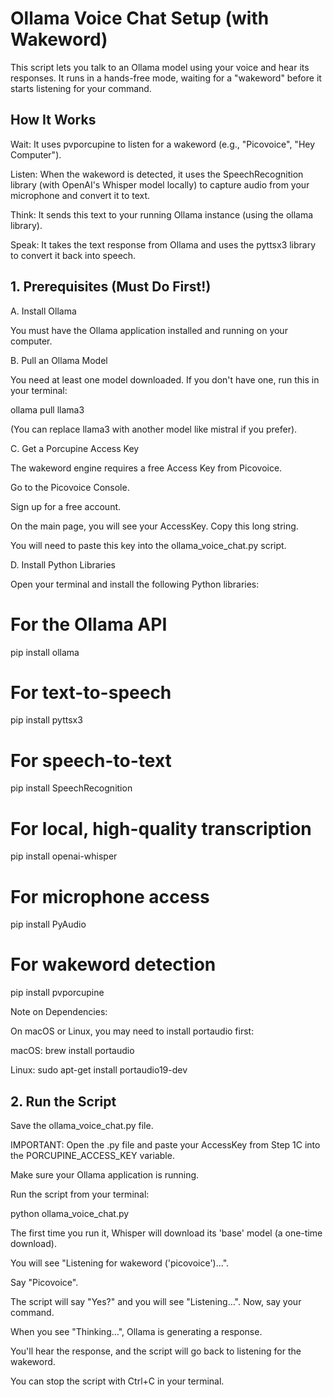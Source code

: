 # Ollama Voice Chat Setup (with Wakeword)

This script lets you talk to an Ollama model using your voice and hear its responses. It runs in a hands-free mode, waiting for a "wakeword" before it starts listening for your command.

## How It Works

Wait: It uses pvporcupine to listen for a wakeword (e.g., "Picovoice", "Hey Computer").

Listen: When the wakeword is detected, it uses the SpeechRecognition library (with OpenAI's Whisper model locally) to capture audio from your microphone and convert it to text.

Think: It sends this text to your running Ollama instance (using the ollama library).

Speak: It takes the text response from Ollama and uses the pyttsx3 library to convert it back into speech.

## 1. Prerequisites (Must Do First!)

A. Install Ollama

You must have the Ollama application installed and running on your computer.

B. Pull an Ollama Model

You need at least one model downloaded. If you don't have one, run this in your terminal:

ollama pull llama3


(You can replace llama3 with another model like mistral if you prefer).

C. Get a Porcupine Access Key

The wakeword engine requires a free Access Key from Picovoice.

Go to the Picovoice Console.

Sign up for a free account.

On the main page, you will see your AccessKey. Copy this long string.

You will need to paste this key into the ollama_voice_chat.py script.

D. Install Python Libraries

Open your terminal and install the following Python libraries:

# For the Ollama API
pip install ollama

# For text-to-speech
pip install pyttsx3

# For speech-to-text
pip install SpeechRecognition

# For local, high-quality transcription
pip install openai-whisper

# For microphone access
pip install PyAudio

# For wakeword detection
pip install pvporcupine


Note on Dependencies:

On macOS or Linux, you may need to install portaudio first:

macOS: brew install portaudio

Linux: sudo apt-get install portaudio19-dev

## 2. Run the Script

Save the ollama_voice_chat.py file.

IMPORTANT: Open the .py file and paste your AccessKey from Step 1C into the PORCUPINE_ACCESS_KEY variable.

Make sure your Ollama application is running.

Run the script from your terminal:

python ollama_voice_chat.py


The first time you run it, Whisper will download its 'base' model (a one-time download).

You will see "Listening for wakeword ('picovoice')...".

Say "Picovoice".

The script will say "Yes?" and you will see "Listening...". Now, say your command.

When you see "Thinking...", Ollama is generating a response.

You'll hear the response, and the script will go back to listening for the wakeword.

You can stop the script with Ctrl+C in your terminal.
